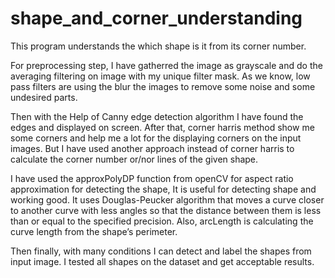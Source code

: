 # shape_and_corner_understanding
This program understands the which shape is it from its corner number.

For preprocessing step, I have gatherred the image as grayscale and do the averaging filtering on image with my unique filter mask. As we know, low pass filters are using the blur the images to remove some noise and some undesired parts.

Then with the Help of Canny edge detection algorithm I have found the edges and displayed on screen. After that, corner harris method show me some corners and help me a lot for the displaying corners on the input images. But I have used another approach instead of corner harris to calculate the corner number or/nor lines of the given shape.

I have used the approxPolyDP function from openCV for aspect ratio approximation for detecting the shape, It is useful for detecting shape and working good. It uses Douglas-Peucker algorithm that moves a curve closer to another curve with less angles so that the distance between them is less than or equal to the specified precision. Also, arcLength is calculating the curve length from the shape’s perimeter.

Then finally, with many conditions I can detect and label the shapes from input image. I tested all shapes on the dataset and get acceptable results.  

